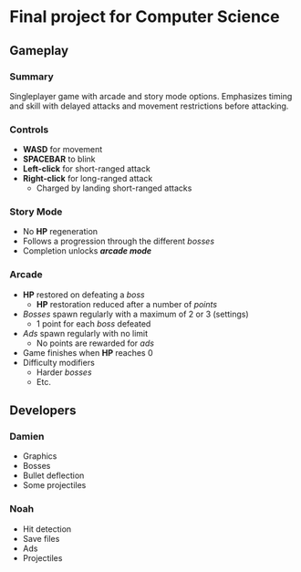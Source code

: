 # Final project for Computer Science #

## Gameplay ##

### Summary ###

Singleplayer game with arcade and story mode options.
Emphasizes timing and skill with delayed attacks and
movement restrictions before attacking.

### Controls ###

+ **WASD** for movement
+ **SPACEBAR** to blink
+ **Left-click** for short-ranged attack
+ **Right-click** for long-ranged attack
  + Charged by landing short-ranged attacks

### Story Mode ###

+ No **HP** regeneration
+ Follows a progression through the different *bosses*
+ Completion unlocks *__arcade mode__*

### Arcade ###

+ **HP** restored on defeating a *boss*
  + **HP** restoration reduced after a number of *points*
+ *Bosses* spawn regularly with a maximum of 2 or 3 (settings)
  + 1 point for each *boss* defeated
+ *Ads* spawn regularly with no limit
  + No points are rewarded for *ads*
+ Game finishes when **HP** reaches 0
+ Difficulty modifiers
  + Harder *bosses*
  + Etc.

## Developers ##

### Damien ###

+ Graphics
+ Bosses
+ Bullet deflection
+ Some projectiles

### Noah ###

+ Hit detection
+ Save files
+ Ads
+ Projectiles
